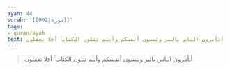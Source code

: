 ```yaml
---
ayah: 44
surah: '[[002|سورة]]'
tags:
- quran/ayah
text: أتأمرون الناس بالبر وتنسون أنفسكم وأنتم تتلون الكتاب ۚ أفلا تعقلون
---
```

> أتأمرون الناس بالبر وتنسون أنفسكم وأنتم تتلون الكتاب ۚ أفلا تعقلون
